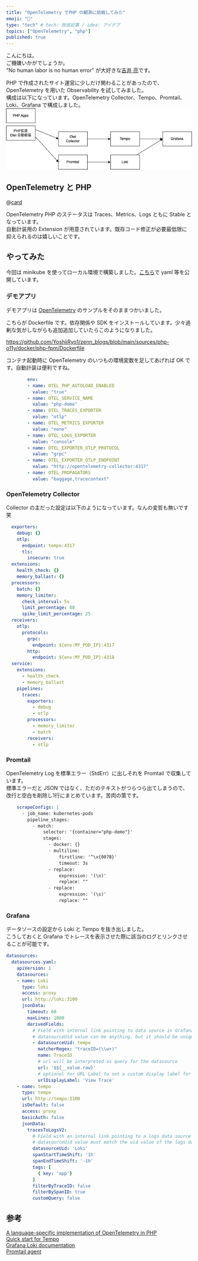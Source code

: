 ```yaml
---
title: "OpenTelemetry でPHP の観測に挑戦してみた"
emoji: "👋"
type: "tech" # tech: 技術記事 / idea: アイデア
topics: ["OpenTelemetry", "php"]
published: true
---
```

こんにちは。  
ご機嫌いかがでしょうか。  
"No human labor is no human error" が大好きな[吉井 亮](https://twitter.com/YoshiiRyo1)です。  

PHP で作成されたサイト運営に少しだけ関わることがあったので、OpenTelemetry を用いた Observability を試してみました。  
構成は以下になっています。OpenTelemetry Collector、Tempo、Promtail、Loki、Grafana で構成しました。  
![img](/images/816a01fd8b07df.drawio.png)


## OpenTelemetry と PHP

@[card](https://opentelemetry.io/docs/languages/php/)  

OpenTelemetry PHP のステータスは Traces、Metrics、Logs ともに Stable となっています。  
自動計装用の Extension が用意されています。既存コード修正が必要最低限に抑えられるのは嬉しいことです。  


## やってみた

今回は minikube を使ってローカル環境で構築しました。[こちら](https://github.com/YoshiiRyo1/zenn_blogs/tree/main/sources/php-o11y)で yaml 等を公開しています。  

### デモアプリ

デモアプリは [OpenTelemetry](https://opentelemetry.io/docs/languages/php/instrumentation/) のサンプルをそのままつかいました。  

こちらが Dockerfile です。依存関係や SDK をインストールしています。少々過剰な気がしながらも追加追加していたらこのようになりました。  

https://github.com/YoshiiRyo1/zenn_blogs/blob/main/sources/php-o11y/docker/php-fpm/Dockerfile

コンテナ起動時に OpenTelemetry のいつもの環境変数を足してあげれば OK です。自動計装は便利ですね。  

```yaml
        env:
        - name: OTEL_PHP_AUTOLOAD_ENABLED
          value: "true"
        - name: OTEL_SERVICE_NAME
          value: "php-demo"
        - name: OTEL_TRACES_EXPORTER
          value: "otlp"
        - name: OTEL_METRICS_EXPORTER
          value: "none"
        - name: OTEL_LOGS_EXPORTER
          value: "console"
        - name: OTEL_EXPORTER_OTLP_PROTOCOL
          value: "grpc"
        - name: OTEL_EXPORTER_OTLP_ENDPOINT
          value: "http://opentelemetry-collector:4317"
        - name: OTEL_PROPAGATORS
          value: "baggage,tracecontext"
```


### OpenTelemetry Collector

Collector の主だった設定は以下のようになっています。なんの変哲も無いです笑

```yaml
  exporters:
    debug: {}
    otlp:
      endpoint: tempo:4317
      tls:
        insecure: true
  extensions:
    health_check: {}
    memory_ballast: {}
  processors:
    batch: {}
    memory_limiter:
      check_interval: 5s
      limit_percentage: 80
      spike_limit_percentage: 25
  receivers:
    otlp:
      protocols:
        grpc:
          endpoint: ${env:MY_POD_IP}:4317
        http:
          endpoint: ${env:MY_POD_IP}:4318
  service:
    extensions:
      - health_check
      - memory_ballast
    pipelines:
      traces:
        exporters:
          - debug
          - otlp
        processors:
          - memory_limiter
          - batch
        receivers:
          - otlp
```

### Promtail

OpenTelemetry Log を標準エラー（StdErr）に出しそれを Promtail で収集しています。  
標準エラーだと JSON ではなく、ただのテキストがつらつら出てしまうので、改行と空白を削除し1行にまとめています。苦肉の策です。  

```yaml
    scrapeConfigs: |
      - job_name: kubernetes-pods
        pipeline_stages:
          - match:
              selector: '{container="php-demo"}'
              stages:
                - docker: {}
                - multiline:
                    firstline: '^\x{007B}'
                    timeout: 3s
                - replace:
                    expression: '(\n)'
                    replace: ""
                - replace:
                    expression: '(\s)'
                    replace: ""
```

### Grafana

データソースの設定から Loki と Tempo を抜き出しました。  
こうしておくと Grafana でトレースを表示させた際に該当のログとリンクさせることが可能です。  

```yaml
datasources: 
  datasources.yaml:
    apiVersion: 1
    datasources:
    - name: Loki
      type: loki
      access: proxy
      url: http://loki:3100
      jsonData:
        timeout: 60
        maxLines: 1000
        derivedFields:
          # Field with internal link pointing to data source in Grafana.
          # datasourceUid value can be anything, but it should be unique across all defined data source uids.
          - datasourceUid: tempo
            matcherRegex: "traceID=(\\w+)"
            name: TraceID
            # url will be interpreted as query for the datasource
            url: '$${__value.raw}'
            # optional for URL Label to set a custom display label for the link.
            urlDisplayLabel: 'View Trace'
    - name: tempo
      type: tempo
      url: http://tempo:3100
      isDefault: false
      access: proxy
      basicAuth: false
      jsonData:
        tracesToLogsV2:
          # Field with an internal link pointing to a logs data source in Grafana.
          # datasourceUid value must match the uid value of the logs data source.
          datasourceUid: 'Loki'
          spanStartTimeShift: '1h'
          spanEndTimeShift: '-1h'
          tags: [
            { key: 'app'}
          ]
          filterByTraceID: false
          filterBySpanID: true
          customQuery: false
```

## 参考

[A language-specific implementation of OpenTelemetry in PHP](https://opentelemetry.io/docs/languages/php/)  
[Quick start for Tempo](https://grafana.com/docs/tempo/latest/getting-started/docker-example/)  
[Grafana Loki documentation](https://grafana.com/docs/loki/latest/)  
[Promtail agent](https://grafana.com/docs/loki/latest/send-data/promtail/)  
